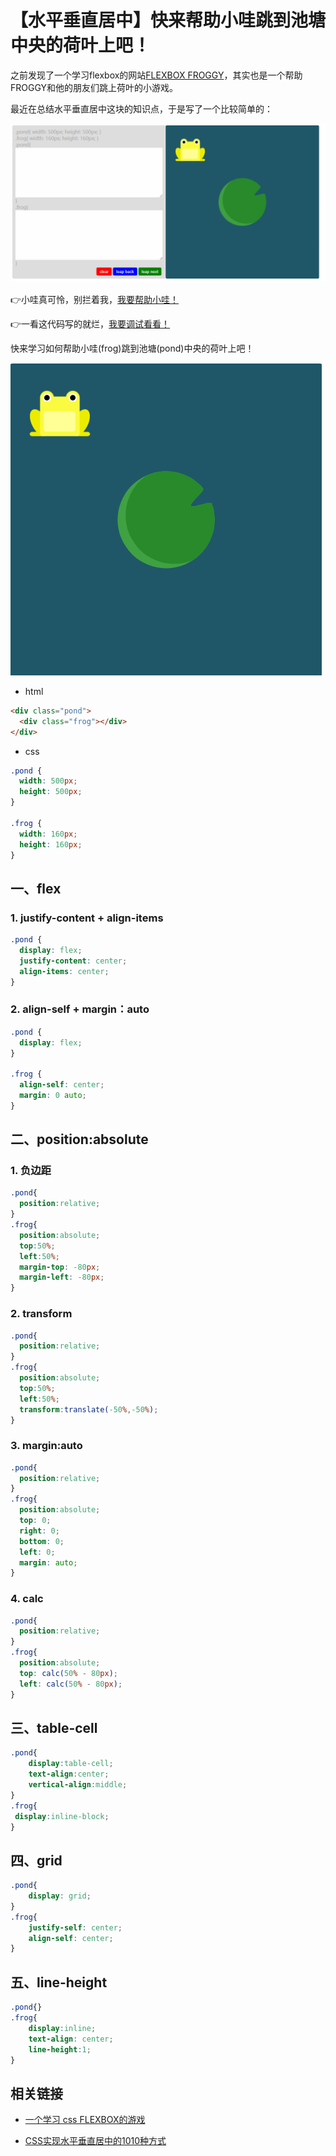 # 【水平垂直居中】快来帮助小哇跳到池塘中央的荷叶上吧！

之前发现了一个学习flexbox的网站[FLEXBOX FROGGY](http://flexboxfroggy.com/)，其实也是一个帮助FROGGY和他的朋友们跳上荷叶的小游戏。

最近在总结水平垂直居中这块的知识点，于是写了一个比较简单的：

![css-center-003.gif](https://raw.githubusercontent.com/zzcyes/my-blog/master/docs/images/css-center-003.gif)

👉小哇真可怜，别拦着我，[我要帮助小哇！](https://63w52.csb.app/)

👉一看这代码写的就烂，[我要调试看看！](https://codesandbox.io/s/63w52)


快来学习如何帮助小哇(frog)跳到池塘(pond)中央的荷叶上吧！

![css-center-003.png](https://github.com/zzcyes/my-blog/blob/master/docs/images/css-center-003.png?raw=true)

- html

```html
<div class="pond">
  <div class="frog"></div>
</div>
```

- css

```css
.pond {
  width: 500px;
  height: 500px;
}

.frog {
  width: 160px;
  height: 160px;
}
```


## 一、flex

### 1. justify-content + align-items

```css
.pond {
  display: flex;
  justify-content: center;
  align-items: center;
}
```

### 2. align-self + margin：auto

```css
.pond {
  display: flex;
}

.frog {
  align-self: center;
  margin: 0 auto;
}
```

## 二、position:absolute

### 1. 负边距

```css
.pond{
  position:relative;
}
.frog{
  position:absolute;
  top:50%;
  left:50%;
  margin-top: -80px;
  margin-left: -80px;
}
```

### 2. transform

```css
.pond{
  position:relative;
}
.frog{
  position:absolute;
  top:50%;
  left:50%;
  transform:translate(-50%,-50%);
}
```

### 3. margin:auto

```css
.pond{
  position:relative;
}
.frog{
  position:absolute;
  top: 0;
  right: 0;
  bottom: 0;
  left: 0;
  margin: auto;
}
```

### 4. calc

```css
.pond{
  position:relative;
}
.frog{
  position:absolute;
  top: calc(50% - 80px);
  left: calc(50% - 80px);
}
```

## 三、table-cell

```css
.pond{
    display:table-cell;
    text-align:center;
    vertical-align:middle;
}
.frog{
 display:inline-block;
}
```

## 四、grid

```css
.pond{
    display: grid;
}
.frog{
    justify-self: center;
    align-self: center;
}
```

## 五、line-height

```css
.pond{}
.frog{
    display:inline;
    text-align: center;
    line-height:1;
}
```

## 相关链接

- [一个学习 css FLEXBOX的游戏](http://flexboxfroggy.com/)

- [CSS实现水平垂直居中的1010种方式](https://yanhaijing.com/css/2018/01/17/horizontal-vertical-center/)

